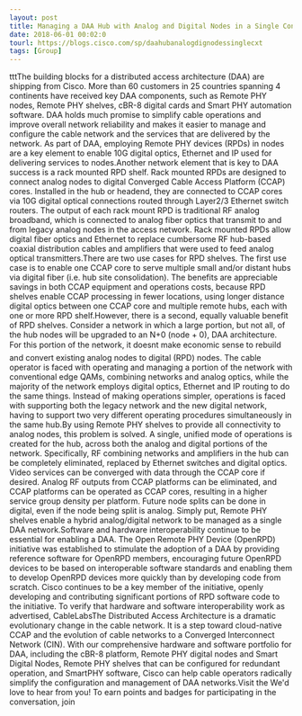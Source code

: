 ```yaml
---
layout: post
title: Managing a DAA Hub with Analog and Digital Nodes in a Single Context
date: 2018-06-01 00:02:0
tourl: https://blogs.cisco.com/sp/daahubanalogdignodessinglecxt
tags: [Group]
---
```

tttThe building blocks for a distributed access architecture (DAA) are shipping from Cisco. More than 60 customers in 25 countries spanning 4 continents have received key DAA components, such as Remote PHY nodes, Remote PHY shelves, cBR-8 digital cards and Smart PHY automation software. DAA holds much promise to simplify cable operations and improve overall network reliability and makes it easier to manage and configure the cable network and the services that are delivered by the network. As part of DAA, employing Remote PHY devices (RPDs) in nodes are a key element to enable 10G digital optics, Ethernet and IP used for delivering services to nodes.Another network element that is key to DAA success is a rack mounted RPD shelf. Rack mounted RPDs are designed to connect analog nodes to digital Converged Cable Access Platform (CCAP) cores. Installed in the hub or headend, they are connected to CCAP cores via 10G digital optical connections routed through Layer2/3 Ethernet switch routers. The output of each rack mount RPD is traditional RF analog broadband, which is connected to analog fiber optics that transmit to and from legacy analog nodes in the access network. Rack mounted RPDs allow digital fiber optics and Ethernet to replace cumbersome RF hub-based coaxial distribution cables and amplifiers that were used to feed analog optical transmitters.There are two use cases for RPD shelves. The first use case is to enable one CCAP core to serve multiple small and/or distant hubs via digital fiber (i.e. hub site consolidation). The benefits are appreciable savings in both CCAP equipment and operations costs, because RPD shelves enable CCAP processing in fewer locations, using longer distance digital optics between one CCAP core and multiple remote hubs, each with one or more RPD shelf.However, there is a second, equally valuable benefit of RPD shelves. Consider a network in which a large portion, but not all, of the hub nodes will be upgraded to an N+0 (node + 0), DAA architecture.  For this portion of the network, it doesnt make economic sense to rebuild and convert existing analog nodes to digital (RPD) nodes. The cable operator is faced with operating and managing a portion of the network with conventional edge QAMs, combining networks and analog optics, while the majority of the network employs digital optics, Ethernet and IP routing to do the same things. Instead of making operations simpler, operations is faced with supporting both the legacy network and the new digital network, having to support two very different operating procedures simultaneously in the same hub.By using Remote PHY shelves to provide all connectivity to analog nodes, this problem is solved. A single, unified mode of operations is created for the hub, across both the analog and digital portions of the network. Specifically, RF combining networks and amplifiers in the hub can be completely eliminated, replaced by Ethernet switches and digital optics. Video services can be converged with data through the CCAP core if desired. Analog RF outputs from CCAP platforms can be eliminated, and CCAP platforms can be operated as CCAP cores, resulting in a higher service group density per platform. Future node splits can be done in digital, even if the node being split is analog. Simply put, Remote PHY shelves enable a hybrid analog/digital network to be managed as a single DAA network.Software and hardware interoperability continue to be essential for enabling a DAA. The Open Remote PHY Device (OpenRPD) initiative was established to stimulate the adoption of a DAA by providing reference software for OpenRPD members, encouraging future OpenRPD devices to be based on interoperable software standards and enabling them to develop OpenRPD devices more quickly than by developing code from scratch. Cisco continues to be a key member of the initiative, openly developing and contributing significant portions of RPD software code to the initiative. To verify that hardware and software interoperability work as advertised, CableLabsThe Distributed Access Architecture is a dramatic evolutionary change in the cable network. It is a step toward cloud-native CCAP and the evolution of cable networks to a Converged Interconnect Network (CIN). With our comprehensive hardware and software portfolio for DAA, including the cBR-8 platform, Remote PHY digital nodes and Smart Digital Nodes, Remote PHY shelves that can be configured for redundant operation, and SmartPHY software, Cisco can help cable operators radically simplify the configuration and management of DAA networks.Visit the We'd love to hear from you! To earn points and badges for participating in the conversation, join 